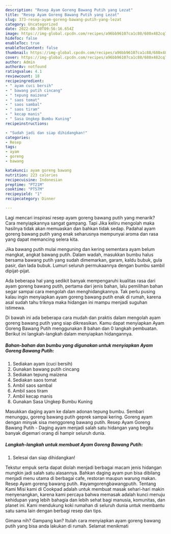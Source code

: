 ```yaml
---
description: "Resep Ayam Goreng Bawang Putih yang Lezat"
title: "Resep Ayam Goreng Bawang Putih yang Lezat"
slug: 373-resep-ayam-goreng-bawang-putih-yang-lezat
category: Uncategorized
date: 2022-08-30T09:56:16.654Z
image: https://img-global.cpcdn.com/recipes/a96bb96107ca1c88/680x482cq70/ayam-goreng-bawang-putih-foto-resep-utama.jpg
hideToc: false
enableToc: true
enableTocContent: false
thumbnail: https://img-global.cpcdn.com/recipes/a96bb96107ca1c88/680x482cq70/ayam-goreng-bawang-putih-foto-resep-utama.jpg
cover: https://img-global.cpcdn.com/recipes/a96bb96107ca1c88/680x482cq70/ayam-goreng-bawang-putih-foto-resep-utama.jpg
author: Admin
authorAv: notfound
ratingvalue: 4.1
reviewcount: 18
recipeingredient:
- " ayam cuci bersih"
- " bawang putih cincang"
- " tepung maizena"
- " saos tomat"
- " saos sambal"
- " saos tiram"
- " kecap manis"
- " Sasa Ungkep Bumbu Kuning"
recipeinstructions:

- "Sudah jadi dan siap dihidangkan!"
categories:
- Resep
tags:
- ayam
- goreng
- bawang

katakunci: ayam goreng bawang 
nutrition: 223 calories
recipecuisine: Indonesian
preptime: "PT21M"
cooktime: "PT57M"
recipeyield: "1"
recipecategory: Dinner

---
```



Lagi mencari inspirasi resep ayam goreng bawang putih yang menarik? Cara menyiapkannya sangat gampang. Tapi Jika keliru mengolah maka hasilnya tidak akan memuaskan dan bahkan tidak sedap. Padahal ayam goreng bawang putih yang enak seharusnya mempunyai aroma dan rasa yang dapat memancing selera kita.


Jika bawang putih mulai menguning dan kering sementara ayam belum mangkat, angkat bawang putih. Dalam wadah, masukkan bumbu halus bersama bawang putih yang sudah dimemarkan, garam, kaldu bubuk, gula pasir, dan lada bubuk. Lumuri seluruh permukaannya dengan bumbu sambil dipijat-pijat.

Ada beberapa hal yang sedikit banyak mempengaruhi kualitas rasa dari ayam goreng bawang putih, pertama dari jenis bahan, lalu pemilihan bahan segar sampai cara mengolah dan menghidangkannya. Tak perlu pusing kalau ingin menyiapkan ayam goreng bawang putih enak di rumah, karena asal sudah tahu triknya maka hidangan ini mampu menjadi suguhan istimewa.


Di bawah ini ada beberapa cara mudah dan praktis dalam mengolah ayam goreng bawang putih yang siap dikreasikan. Kamu dapat menyiapkan Ayam Goreng Bawang Putih menggunakan 8 bahan dan 0 langkah pembuatan. Berikut ini langkah-langkah dalam menyiapkan hidangannya.

<!--inarticleads1-->

##### Bahan-bahan dan bumbu yang digunakan untuk menyiapkan Ayam Goreng Bawang Putih:

1. Sediakan  ayam (cuci bersih)
1. Gunakan  bawang putih cincang
1. Sediakan  tepung maizena
1. Sediakan  saos tomat
1. Ambil  saos sambal
1. Ambil  saos tiram
1. Ambil  kecap manis
1. Gunakan  Sasa Ungkep Bumbu Kuning


Masukkan daging ayam ke dalam adonan tepung bumbu. Sembari menunggu, goreng bawang putih geprek sampai kering. Goreng ayam dengan minyak sisa menggoreng bawang putih. Resep Ayam Goreng Bawang Putih - Daging ayam menjadi salah satu hidangan yang begitu banyak digemari orang di hampir seluruh dunia. 

<!--inarticleads2-->

##### Langkah-langkah untuk membuat Ayam Goreng Bawang Putih:


1. Selesai dan siap dihidangkan!

Tekstur empuk serta dapat diolah menjadi berbagai macam jenis hidangan mungkin jadi salah satu alasannya. Bahkan daging ayam pun bisa dibilang menjadi menu utama di berbagai cafe, restoran maupun warung makan. Resep Ayam goreng bawang putih. #ayamgorengbawangputih. Tentang Kami Misi kami di Cookpad adalah untuk membuat masak sehari-hari makin menyenangkan, karena kami percaya bahwa memasak adalah kunci menuju kehidupan yang lebih bahagia dan lebih sehat bagi manusia, komunitas, dan planet ini. Kami mendukung koki rumahan di seluruh dunia untuk membantu satu sama lain dengan berbagi resep dan tips. 

Gimana nih? Gampang kan? Itulah cara menyiapkan ayam goreng bawang putih yang bisa anda lakukan di rumah. Selamat menikmati
